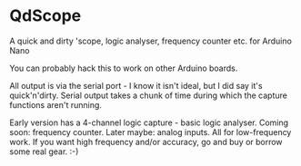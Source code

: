 # QdScope
A quick and dirty 'scope, logic analyser, frequency counter etc. for Arduino Nano

You can probably hack this to work on other Arduino boards.

All output is via the serial port - I know it isn't ideal, but I did say it's quick'n'dirty. Serial output takes a chunk of time during which the capture functions aren't running.

Early version has a 4-channel logic capture - basic logic analyser.
Coming soon: frequency counter.
Later maybe: analog inputs.
All for low-frequency work. If you want high frequency and/or accuracy, go and buy or borrow some real gear. :-)
